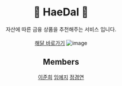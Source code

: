 <div align="center">
  
# 🌇 HaeDal 🌆
자산에 따른 금융 상품을 추천해주는 서비스 입니다.
<Br><Br>
[해달 바로가기](https://haedal.store)
![image](https://github.com/woorifisa-projects/HaeDal/assets/131724311/a833f5f1-7ad9-44b6-8916-53f0e9ccf1c2)

## Members
[이준희](https://github.com/juneheel)
[임예지](https://github.com/image00)
[정경연](https://github.com/Cloudyee)
</div>
